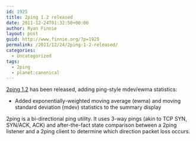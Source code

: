 ```yaml
---
id: 1925
title: 2ping 1.2 released
date: 2011-12-24T01:32:50+00:00
author: Ryan Finnie
layout: post
guid: http://www.finnie.org/?p=1925
permalink: /2011/12/24/2ping-1-2-released/
categories:
  - Uncategorized
tags:
  - 2ping
  - planet:canonical
---
```

[2ping 1.2](http://www.finnie.org/software/2ping/) has been released, adding ping-style mdev/ewma statistics:

  * Added exponentially-weighted moving average (ewma) and moving standard deviation (mdev) statistics to the summary display

2ping is a bi-directional ping utility. It uses 3-way pings (akin to TCP SYN, SYN/ACK, ACK) and after-the-fact state comparison between a 2ping listener and a 2ping client to determine which direction packet loss occurs.